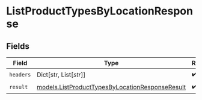 # ListProductTypesByLocationResponse


## Fields

| Field                                                                                                    | Type                                                                                                     | Required                                                                                                 | Description                                                                                              |
| -------------------------------------------------------------------------------------------------------- | -------------------------------------------------------------------------------------------------------- | -------------------------------------------------------------------------------------------------------- | -------------------------------------------------------------------------------------------------------- |
| `headers`                                                                                                | Dict[str, List[*str*]]                                                                                   | :heavy_check_mark:                                                                                       | N/A                                                                                                      |
| `result`                                                                                                 | [models.ListProductTypesByLocationResponseResult](../models/listproducttypesbylocationresponseresult.md) | :heavy_check_mark:                                                                                       | N/A                                                                                                      |
